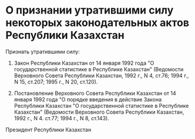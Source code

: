 # О признании утратившими силу некоторых законодательных актов Республики Казахстан

Признать утратившими силу:

1. Закон Республики Казахстан от 14 января 1992 года "О государственной статистике в Республике Казахстан" (Ведомости Верховного Совета Республики Казахстан, 1992 г., N 4, ст.76; 1994 г., N 15, ст.207; 1995 г., N 20, ст.120).

2. Постановление Верховного Совета Республики Казахстан от 14 января 1992 года "О порядке введения в действие Закона Республики Казахстан "О государственной статистике в Республике Казахстан" (Ведомости Верховного Совета Республики Казахстан, 1992 г., N 4. ст.77; 1994 г., N 8, ст.143).

Президент Республики Казахстан

